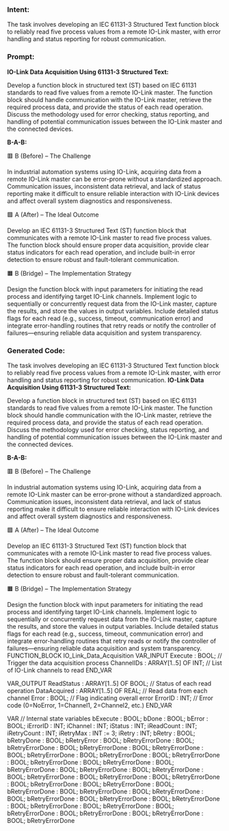 ### Intent:
The task involves developing an IEC 61131-3 Structured Text function block to reliably read five process values from a remote IO-Link master, with error handling and status reporting for robust communication.

### Prompt:
**IO-Link Data Acquisition Using 61131-3 Structured Text:**

Develop a function block in structured text (ST) based on IEC 61131 standards to read five values from a remote IO-Link master. The function block should handle communication with the IO-Link master, retrieve the required process data, and provide the status of each read operation. Discuss the methodology used for error checking, status reporting, and handling of potential communication issues between the IO-Link master and the connected devices.

**B-A-B:**

🟥 B (Before) – The Challenge

In industrial automation systems using IO-Link, acquiring data from a remote IO-Link master can be error-prone without a standardized approach. Communication issues, inconsistent data retrieval, and lack of status reporting make it difficult to ensure reliable interaction with IO-Link devices and affect overall system diagnostics and responsiveness.

🟩 A (After) – The Ideal Outcome

Develop an IEC 61131-3 Structured Text (ST) function block that communicates with a remote IO-Link master to read five process values. The function block should ensure proper data acquisition, provide clear status indicators for each read operation, and include built-in error detection to ensure robust and fault-tolerant communication.

🟧 B (Bridge) – The Implementation Strategy

Design the function block with input parameters for initiating the read process and identifying target IO-Link channels. Implement logic to sequentially or concurrently request data from the IO-Link master, capture the results, and store the values in output variables. Include detailed status flags for each read (e.g., success, timeout, communication error) and integrate error-handling routines that retry reads or notify the controller of failures—ensuring reliable data acquisition and system transparency.

### Generated Code:
The task involves developing an IEC 61131-3 Structured Text function block to reliably read five process values from a remote IO-Link master, with error handling and status reporting for robust communication.
**IO-Link Data Acquisition Using 61131-3 Structured Text:**

Develop a function block in structured text (ST) based on IEC 61131 standards to read five values from a remote IO-Link master. The function block should handle communication with the IO-Link master, retrieve the required process data, and provide the status of each read operation. Discuss the methodology used for error checking, status reporting, and handling of potential communication issues between the IO-Link master and the connected devices.

**B-A-B:**

🟥 B (Before) – The Challenge

In industrial automation systems using IO-Link, acquiring data from a remote IO-Link master can be error-prone without a standardized approach. Communication issues, inconsistent data retrieval, and lack of status reporting make it difficult to ensure reliable interaction with IO-Link devices and affect overall system diagnostics and responsiveness.

🟩 A (After) – The Ideal Outcome

Develop an IEC 61131-3 Structured Text (ST) function block that communicates with a remote IO-Link master to read five process values. The function block should ensure proper data acquisition, provide clear status indicators for each read operation, and include built-in error detection to ensure robust and fault-tolerant communication.

🟧 B (Bridge) – The Implementation Strategy

Design the function block with input parameters for initiating the read process and identifying target IO-Link channels. Implement logic to sequentially or concurrently request data from the IO-Link master, capture the results, and store the values in output variables. Include detailed status flags for each read (e.g., success, timeout, communication error) and integrate error-handling routines that retry reads or notify the controller of failures—ensuring reliable data acquisition and system transparency.
FUNCTION_BLOCK IO_Link_Data_Acquisition
VAR_INPUT
    Execute : BOOL; // Trigger the data acquisition process
    ChannelIDs : ARRAY[1..5] OF INT; // List of IO-Link channels to read
END_VAR

VAR_OUTPUT
    ReadStatus : ARRAY[1..5] OF BOOL; // Status of each read operation
    DataAcquired : ARRAY[1..5] OF REAL; // Read data from each channel
    Error : BOOL; // Flag indicating overall error
    ErrorID : INT; // Error code (0=NoError, 1=Channel1, 2=Channel2, etc.)
END_VAR

VAR
    // Internal state variables
    bExecute : BOOL;
    bDone : BOOL;
    bError : BOOL;
    iErrorID : INT;
    iChannel : INT;
    iStatus : INT;
    iReadCount : INT;
    iRetryCount : INT;
    iRetryMax : INT := 3;
    iRetry : INT;
    bRetry : BOOL;
    bRetryDone : BOOL;
    bRetryError : BOOL;
    bRetryErrorDone : BOOL;
    bRetryErrorDone : BOOL;
    bRetryErrorDone : BOOL;
    bRetryErrorDone : BOOL;
    bRetryErrorDone : BOOL;
    bRetryErrorDone : BOOL;
    bRetryErrorDone : BOOL;
    bRetryErrorDone : BOOL;
    bRetryErrorDone : BOOL;
    bRetryErrorDone : BOOL;
    bRetryErrorDone : BOOL;
    bRetryErrorDone : BOOL;
    bRetryErrorDone : BOOL;
    bRetryErrorDone : BOOL;
    bRetryErrorDone : BOOL;
    bRetryErrorDone : BOOL;
    bRetryErrorDone : BOOL;
    bRetryErrorDone : BOOL;
    bRetryErrorDone : BOOL;
    bRetryErrorDone : BOOL;
    bRetryErrorDone : BOOL;
    bRetryErrorDone : BOOL;
    bRetryErrorDone : BOOL;
    bRetryErrorDone : BOOL;
    bRetryErrorDone : BOOL;
    bRetryErrorDone : BOOL;
    bRetryErrorDone : BOOL;
    bRetryErrorDone : BOOL;
    bRetryErrorDone

